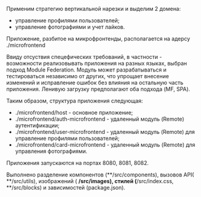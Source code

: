 Применим стратегию вертикальной нарезки и выделим 2 домена:
* управление профилями пользователей;
* управление фотографиями и учет лайков.

Приложение, разбитое на микрофронтенды, располагается на адерсу ./microfrontend

Ввиду отсуствия спецефических требований, в частности - возможности реализовывать приложения на разных языках, выбран подход Module Federation.
Модуль может разрабатываться и тестироваться независимо от других, что упрощает внесение изменений и исправление ошибок без влияния на остальную часть приложения.
Ленивую загрузку предполагают оба подхода (MF, SPA).  

Таким образом, структура приложения следующая:
* ./microfrontend/host - основное приложение;
* ./microfrontend/auth-microfrontend - удаленный модуль (Remote) аутентификации;
* ./microfrontend/user-microfrontend - удаленный модуль (Remote) для управление профилями пользователей;
* ./microfrontend/card-microfrontend - удаленный модуль (Remote) для управления фотографиями.

Приложения запускаются на портах 8080, 8081, 8082.

Выполнено разделение компонентов (**/src/components), вызовов API( **/src/utils), изображений ( **/src/images), стилей (**/src/index.css, **/src/blocks) и зависимостей (package.json). 
